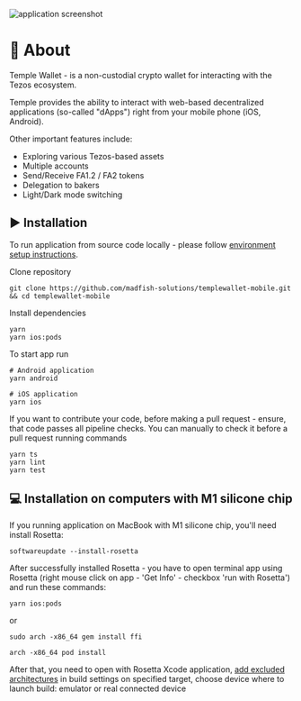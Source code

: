 
![application screenshot](https://github.com/madfish-solutions/templewallet-mobile/blob/master/docs/assets/readmiScreenshot.jpeg?raw=true)

# 📝 About

Temple Wallet -  is a non-custodial crypto wallet for interacting with the Tezos ecosystem.

Temple provides the ability to interact with web-based decentralized applications (so-called "dApps") right from your mobile phone (iOS, Android).

Other important features include:
- Exploring various Tezos-based assets
- Multiple accounts
- Send/Receive FA1.2 / FA2  tokens
- Delegation to bakers
- Light/Dark mode switching

## ▶️ Installation

To run application from source code locally - please follow [environment setup instructions](https://reactnative.dev/docs/environment-setup).

Clone repository
```
git clone https://github.com/madfish-solutions/templewallet-mobile.git && cd templewallet-mobile
```

Install dependencies
```
yarn
yarn ios:pods
```

To start app run
```
# Android application
yarn android

# iOS application
yarn ios
```

If you want to contribute your code, before making a pull request - ensure, that code passes all pipeline checks. You can manually to check it before a pull request running commands
```
yarn ts
yarn lint
yarn test
```


## 💻 Installation on computers with M1 silicone chip

If you running application on MacBook with M1 silicone chip, you'll need install Rosetta:

```
softwareupdate --install-rosetta
```

After successfully installed Rosetta - you have to open terminal app using Rosetta (right mouse click on app - 'Get Info' - checkbox 'run with Rosetta') and run these commands:

```bash
yarn ios:pods
```

or
```
sudo arch -x86_64 gem install ffi

arch -x86_64 pod install
```

After that, you need to open with Rosetta Xcode application, [add excluded architectures](https://khushwanttanwar.medium.com/xcode-12-compilation-errors-while-running-with-ios-14-simulators-5731c91326e9) in build settings on specified target, choose device where to launch build: emulator or real connected device 
